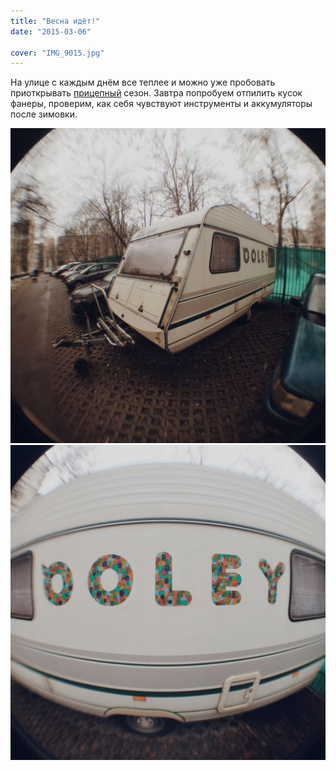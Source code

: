 ```yaml
---
title: "Весна идёт!"
date: "2015-03-06"

cover: "IMG_9015.jpg"
---
```


На улице с каждым днём все теплее и можно уже пробовать приоткрывать [прицепный](/practice/ooley42/ "Прицеп OOLEY42") сезон. Завтра попробуем отпилить кусок фанеры, проверим, как себя чувствуют инструменты и аккумуляторы после зимовки.

![глаз](./IMG_9014.jpg)
![](./IMG_9015.jpg)
